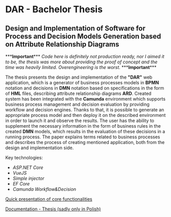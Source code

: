 # DAR - Bachelor Thesis 
 
## Design and Implementation of Software for Process and Decision Models Generation based on Attribute Relationship Diagrams

\*\*\***Important**\*\*\* *Code here is definitely not production ready, nor I aimed it to be, the thesis was more about providing the proof of concept and the time was heavily limited. Overengineering is the worst.* \*\*\***Important**\*\*\*

The thesis presents the design and implementation of the **"DAR"** web application, which is a generator of business processes models in **BPMN** notation and decisions in **DMN** notation based on specifications in the form of **HML** files, describing attribute relationship diagrams **ARD**. Created system has been integrated with the **Camunda** environment which supports business process management and decision evaluation by providing workflow and decision engines. Thanks to that, it is possible to generate an appropriate process model and then deploy it on the described environment in order to launch it and observe the results. The user has the ability to supplement the necessary information in the form of business rules in the created **DMN** models, which results in the evaluation of these decisions in a running process. The paper explains terms related to business processes and describes the process of creating mentioned application, both from the design and implementation side.

Key technologies:
- *ASP.NET Core* 
- *VueJS* 
- *Simple injector* 
- *EF Core* 
- *Camunda Workflow&Decision* 

[Quick presentation of core functionalities](https://youtu.be/P9SBUGK77WY)

[Documentation - Thesis (sadly only in Polish)](https://github.com/KarolGrzesiak/DAR/blob/master/Doc/grzesiak.pdf)

